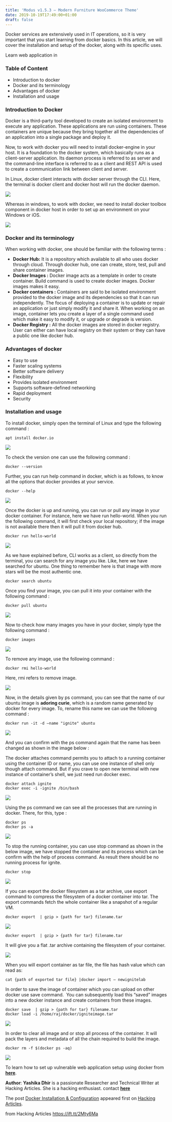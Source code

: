 ```yaml
---
title: 'Modus v1.5.3 – Modern Furniture WooCommerce Theme'
date: 2019-10-19T17:49:00+01:00
draft: false
---
```


Docker services are extensively used in IT operations, so it is very important that you start learning from docker basics. In this article, we will cover the installation and setup of the docker, along with its specific uses.

Learn web application in

### **Table of Content**

*   Introduction to docker
*   Docker and its terminology
*   Advantages of docker
*   Installation and usage

### **Introduction to Docker**

Docker is a third-party tool developed to create an isolated environment to execute any application. These applications are run using containers. These containers are unique because they bring together all the dependencies of an application into a single package and deploy it. 

Now, to work with docker you will need to install docker-engine in your host. It is a foundation to the docker system, which basically runs as a client-server application. Its daemon process is referred to as server and the command-line interface is referred to as a client and REST API is used to create a communication link between client and server.

In Linux, docker client interacts with docker server through the CLI. Here, the terminal is docker client and docker host will run the docker daemon.

![](https://i1.wp.com/1.bp.blogspot.com/-NmgwWy9QXCs/Xas_mhrG8gI/AAAAAAAAhBQ/dQ_dxYrMctQ5wqmEelR8m7f6gcbGgQZDgCLcBGAsYHQ/s1600/0.png?w=687&ssl=1)

Whereas in windows, to work with docker, we need to install docker toolbox component in docker host in order to set up an environment on your Windows or iOS.

![](https://i0.wp.com/1.bp.blogspot.com/-diNaQA97EwE/Xas_mciCKWI/AAAAAAAAhBI/61yYi3qjuyIyXzA6q5qHwIGNPnDKnt80ACLcBGAsYHQ/s1600/1.1.png?w=687&ssl=1)

### **Docker and its terminology**

When working with docker, one should be familiar with the following terms :

*   **Docker Hub:** It is a repository which available to all who uses docker through cloud. Through docker hub, one can create, store, test, pull and share container images.
*   **Docker Images :** Docker image acts as a template in order to create container. Build command is used to create docker images. Docker images makes it easy.
*   **Docker containers :** Containers are said to be isolated environment provided to the docker image and its dependencies so that it can run independently. The focus of deploying a container is to update or repair an application or just simply modify it and share it. When working on an image, container lets you create a layer of a single command used which make it easy to modify it, or upgrade or degrade is version.
*   **Docker Registry :** All the docker images are stored in docker registry. User can either can have local registry on their system or they can have a public one like docker hub.

### **Advantages of docker**

*   Easy to use
*   Faster scaling systems
*   Better software delivery
*   Flexibility
*   Provides isolated environment
*   Supports software-defined networking
*   Rapid deployment
*   Security

### **Installation and usage**

To install docker, simply open the terminal of Linux and type the following command :

```
apt install docker.io
```

![](https://i2.wp.com/1.bp.blogspot.com/-2moCSgc7k60/Xas_mdjHmqI/AAAAAAAAhBM/H_E04JLty8Qv4MT0smgOidLjKBkZTGDKgCLcBGAsYHQ/s1600/1.png?w=687&ssl=1)

To check the version one can use the following command :

```
docker --version
```

Further, you can run help command in docker, which is as follows, to know all the options that docker provides at your service.

```
docker --help
```

![](https://i1.wp.com/1.bp.blogspot.com/-5D1m9NZkgyY/Xas_pmva3nI/AAAAAAAAhBw/tJb3yQe4NxMmt0NdcF_a4GGfDdvuB_WHACLcBGAsYHQ/s1600/2.png?w=687&ssl=1)

Once the docker is up and running, you can run or pull any image in your docker container. For instance, here we have run hello-world. When you run the following command, it will first check your local repository; if the image is not available there then it will pull it from docker hub.

```
docker run hello-world
```

![](https://i2.wp.com/1.bp.blogspot.com/-fmN6NmbUywQ/Xas_qdJvQTI/AAAAAAAAhB0/EiEOuxeKzmAeMin1IxYiN9aKX98TegzBgCLcBGAsYHQ/s1600/3.png?w=687&ssl=1)

As we have explained before, CLI works as a client, so directly from the terminal, you can search for any image you like. Like, here we have searched for ubuntu. One thing to remember here is that image with more stars will be the most authentic one.

```
docker search ubuntu
```

Once you find your image, you can pull it into your container with the following command :

```
docker pull ubuntu
```

![](https://i0.wp.com/1.bp.blogspot.com/-kqFibjO9ugE/Xas_qZnjahI/AAAAAAAAhB4/WTymfkHGEh8jJGIjq4Df7OuFhh8DIuRQQCLcBGAsYHQ/s1600/4.png?w=687&ssl=1)

Now to check how many images you have in your docker, simply type the following command :

```
docker images
```

![](https://i2.wp.com/1.bp.blogspot.com/-0DrDiZzW4qk/Xas_q_a6pGI/AAAAAAAAhB8/3AKNrSMH1EIyjCGRV2-GQL4kHsWowl_UQCLcBGAsYHQ/s1600/5.png?w=687&ssl=1)

To remove any image, use the following command :

```
docker rmi hello-world
```

Here, rmi refers to remove image.

![](https://i0.wp.com/1.bp.blogspot.com/-deSczaHhwlA/Xas_rM691cI/AAAAAAAAhCE/a7R7akm7Xs0cqTXHsnQyVb-J4m3CtmoUgCLcBGAsYHQ/s1600/6.png?w=687&ssl=1)

Now, in the details given by ps command, you can see that the name of our ubuntu image is **adoring curie**, which is a random name generated by docker for every image. To, rename this name we can use the following command :

```
docker run -it -d –name "ignite" ubuntu
```

**![](https://i0.wp.com/1.bp.blogspot.com/-2wIPEk0-Re4/Xas_rMSG7QI/AAAAAAAAhCA/PBTnhn6m3L058cD2KrnFygHCRSAtIQz3wCLcBGAsYHQ/s1600/8.png?w=687&ssl=1)**

And you can confirm with the ps command again that the name has been changed as shown in the image below :

The docker attaches command permits you to attach to a running container using the container ID or name, you can use one instance of shell only though attach command. But if you crave to open new terminal with new instance of container’s shell, we just need run docker exec.

```
docker attach ignite  
docker exec -i -ignite /bin/bash
```

![](https://i2.wp.com/1.bp.blogspot.com/-wkn9VHa3l8g/Xas_rtuc8aI/AAAAAAAAhCI/bmisJNTRNqAlxOwObZqNUtOg_-yVv7cKgCLcBGAsYHQ/s1600/9.png?w=687&ssl=1)

Using the ps command we can see all the processes that are running in docker. There, for this, type :

```
docker ps  
docker ps -a
```

![](https://i0.wp.com/1.bp.blogspot.com/-c063YvirntU/Xas_nf51SMI/AAAAAAAAhBU/XoCA_lRSti0COKoBKXttNayNJP11VhjMQCLcBGAsYHQ/s1600/10.png?w=687&ssl=1)

To stop the running container, you can use stop command as shown in the below image, we have stopped the container and its process which can be confirm with the help of process command. As result there should be no running process for ignite.

```
docker stop 
```

![](https://i2.wp.com/1.bp.blogspot.com/-mMHEl5UmqcM/Xas_ndI2wkI/AAAAAAAAhBY/5chQJmLUQ4Mv6mzSUex60La3dubu8pfjACLcBGAsYHQ/s1600/11.png?w=687&ssl=1)

If you can export the docker filesystem as a tar archive, use export command to compress the filesystem of a docker container into tar. The export commands fetch the whole container like a snapshot of a regular VM.

```
docker export  | gzip > {path for tar} filename.tar
```

![](https://i0.wp.com/1.bp.blogspot.com/-amLweSPVJ4E/Xas_ntQbXCI/AAAAAAAAhBc/TJWPDwROxwM_BjyIbKaHIemQ7WpAg9VMwCLcBGAsYHQ/s1600/12.png?w=687&ssl=1)

```
docker export  | gzip > {path for tar} filename.tar
```

It will give you a flat .tar archive containing the filesystem of your container.

![](https://i0.wp.com/1.bp.blogspot.com/-B56byuJLPvo/Xas_oVWb8PI/AAAAAAAAhBg/mdlEvJ9QKy8jpIceAX8K1Ra2K2DzAwU8wCLcBGAsYHQ/s1600/13.png?w=687&ssl=1)

When you will export container as tar file, the file has hash value which can read as:

```
cat {path of exported tar file} |docker import – newignitelab
```

In order to save the image of container which you can upload on other docker use save command.  You can subsequently load this “saved” images into a new docker instance and create containers from these images.

```
docker save  | gzip > {path for tar} filename.tar  
docker load -i /home/raj/docker/igniteimage.tar
```

![](https://i0.wp.com/1.bp.blogspot.com/-GdjtqnNZ44Y/Xas_ozRBozI/AAAAAAAAhBk/hahXDF6C6k44hE5OLqUHcOAoi9XeILQUACLcBGAsYHQ/s1600/15.png?w=687&ssl=1)

In order to clear all image and or stop all process of the container. It will pack the layers and metadata of all the chain required to build the image.

```
docker rm -f $(docker ps -aq)
```

![](https://i0.wp.com/1.bp.blogspot.com/-otr4Alc21sY/Xas_pGi1McI/AAAAAAAAhBs/9czDZJIL1hkJ5JI7mSpAxQtezjNDCd38wCLcBGAsYHQ/s1600/17.png?w=687&ssl=1)

To learn how to set up vulnerable web application setup using docker from **[here](https://www.hackingarticles.in/web-application-pentest-lab-setup-using-docker/)**.

**Author**: **Yashika Dhir** is a passionate Researcher and Technical Writer at Hacking Articles. She is a hacking enthusiast. contact **[here](https://www.linkedin.com/in/yashika-dhir-b94722a3?trk=pulse-det-athr_prof-art_hdr)**

The post [Docker Installation & Configuration](https://www.hackingarticles.in/docker-installation-configuration/) appeared first on [Hacking Articles](https://www.hackingarticles.in).

  
  
from Hacking Articles https://ift.tt/2Mty6Ma